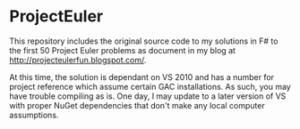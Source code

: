 # ProjectEuler
This repository includes the original source code to my solutions in F# to the first 50 Project Euler problems as document in my blog at http://projecteulerfun.blogspot.com/.

At this time, the solution is dependant on VS 2010 and has a number for project reference which assume certain GAC installations. As such, you may have trouble compiling as is. One day, I may update to a later version of VS with proper NuGet dependencies that don't make any local computer assumptions.
